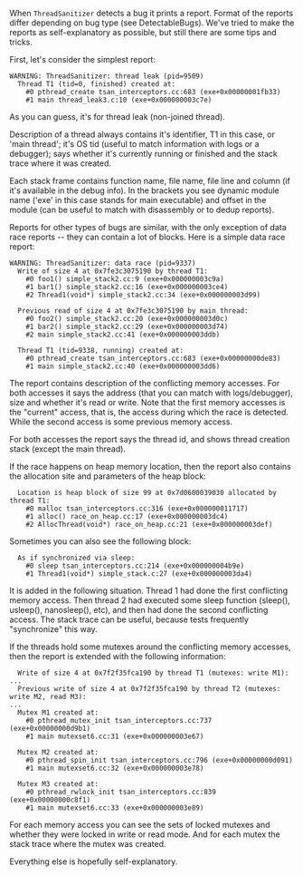 When `ThreadSanitizer` detects a bug it prints a report. Format of the reports differ depending on bug type (see DetectableBugs). We've tried to make the reports as self-explanatory as possible, but still there are some tips and tricks.

First, let's consider the simplest report:

```
WARNING: ThreadSanitizer: thread leak (pid=9509)
  Thread T1 (tid=0, finished) created at:
    #0 pthread_create tsan_interceptors.cc:683 (exe+0x00000001fb33)
    #1 main thread_leak3.c:10 (exe+0x000000003c7e)
```

As you can guess, it's for thread leak (non-joined thread).

Description of a thread always contains it's identifier, T1 in this case, or 'main thread'; it's OS tid (useful to match information with logs or a debugger); says whether it's currently running or finished and the stack trace where it was created.

Each stack frame contains function name, file name, file line and column (if it's available in the debug info). In the brackets you see dynamic module name ('exe' in this case stands for main executable) and offset in the module (can be useful to match with disassembly or to dedup reports).

Reports for other types of bugs are similar, with the only exception of data race reports -- they can contain a lot of blocks. Here is a simple data race report:

```
WARNING: ThreadSanitizer: data race (pid=9337)
  Write of size 4 at 0x7fe3c3075190 by thread T1:
    #0 foo1() simple_stack2.cc:9 (exe+0x000000003c9a)
    #1 bar1() simple_stack2.cc:16 (exe+0x000000003ce4)
    #2 Thread1(void*) simple_stack2.cc:34 (exe+0x000000003d99)

  Previous read of size 4 at 0x7fe3c3075190 by main thread:
    #0 foo2() simple_stack2.cc:20 (exe+0x000000003d0c)
    #1 bar2() simple_stack2.cc:29 (exe+0x000000003d74)
    #2 main simple_stack2.cc:41 (exe+0x000000003ddb)

  Thread T1 (tid=9338, running) created at:
    #0 pthread_create tsan_interceptors.cc:683 (exe+0x00000000de83)
    #1 main simple_stack2.cc:40 (exe+0x000000003dd6)
```

The report contains description of the conflicting memory accesses. For both accesses it says the address (that you can match with logs/debugger), size and whether it's read or write. Note that the first memory accesses is the "current" access, that is, the access during which the race is detected. While the second access is some previous memory access.

For both accesses the report says the thread id, and shows thread creation stack (except the main thread).

If the race happens on heap memory location, then the report also contains the allocation site and parameters of the heap block:
```
  Location is heap block of size 99 at 0x7d0600039030 allocated by thread T1:
    #0 malloc tsan_interceptors.cc:316 (exe+0x000000011717)
    #1 alloc() race_on_heap.cc:17 (exe+0x000000003dc4)
    #2 AllocThread(void*) race_on_heap.cc:21 (exe+0x000000003def)
```

Sometimes you can also see the following block:
```
  As if synchronized via sleep:
    #0 sleep tsan_interceptors.cc:214 (exe+0x000000004b9e)
    #1 Thread1(void*) simple_stack.c:27 (exe+0x000000003da4)
```
It is added in the following situation. Thread 1 had done the first conflicting memory access. Then thread 2 had executed some sleep function (sleep(), usleep(), nanosleep(), etc), and then had done the second conflicting access. The stack trace can be useful, because tests frequently "synchronize" this way.

If the threads hold some mutexes around the conflicting memory accesses, then the report is extended with the following information:
```
  Write of size 4 at 0x7f2f35fca190 by thread T1 (mutexes: write M1):
...
  Previous write of size 4 at 0x7f2f35fca190 by thread T2 (mutexes: write M2, read M3):
...
  Mutex M1 created at:
    #0 pthread_mutex_init tsan_interceptors.cc:737 (exe+0x00000000d9b1)
    #1 main mutexset6.cc:31 (exe+0x000000003e67)

  Mutex M2 created at:
    #0 pthread_spin_init tsan_interceptors.cc:796 (exe+0x00000000d091)
    #1 main mutexset6.cc:32 (exe+0x000000003e78)

  Mutex M3 created at:
    #0 pthread_rwlock_init tsan_interceptors.cc:839 (exe+0x00000000c8f1)
    #1 main mutexset6.cc:33 (exe+0x000000003e89)
```
For each memory access you can see the sets of locked mutexes and whether they were locked in write or read mode. And for each mutex the stack trace where the mutex was created.

Everything else is hopefully self-explanatory.